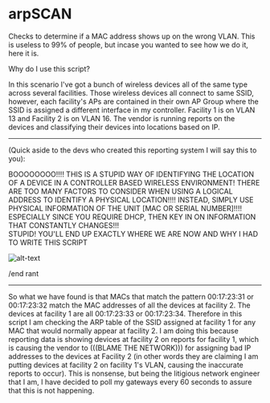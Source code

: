 # arpSCAN
Checks to determine if a MAC address shows up on the wrong VLAN.  This is useless to 99% of people, but incase you wanted to see how we do it, here it is.

Why do I use this script?  

In this scenario I've got a bunch of wireless devices all of the same type across several facilities.  Those wireless devices all connect to same SSID, however, each facility's APs are contained in their own AP Group where the SSID is assigned a different interface in my controller.  Facility 1 is on VLAN 13 and Facility 2 is on VLAN 16.  The vendor is running reports on the devices and classifying their devices into locations based on IP.
*************************
(Quick aside to the devs who created this reporting system I will say this to you):

BOOOOOOOO!!!! THIS IS A STUPID WAY OF IDENTIFYING THE LOCATION OF A DEVICE IN A CONTROLLER BASED WIRELESS ENVIRONMENT!  THERE ARE TOO MANY FACTORS TO CONSIDER WHEN USING A LOGICAL ADDRESS TO IDENTIFY A PHYSICAL LOCATION!!!! 
INSTEAD, SIMPLY USE PHYSICAL INFORMATION OF THE UNIT [MAC OR SERIAL NUMBER]!!!!  
ESPECIALLY SINCE YOU REQUIRE DHCP, THEN KEY IN ON INFORMATION THAT CONSTANTLY CHANGES!!!  
STUPID! YOU'LL END UP EXACTLY WHERE WE ARE NOW AND WHY I HAD TO WRITE THIS SCRIPT

![alt-text](https://memegenerator.net/img/instances/58461592/you-big-dummy.jpg)

/end rant
*************************

So what we have found is that MACs that match the pattern 00:17:23:31 or 00:17:23:32 match the MAC addresses of all the devices at facility 2.  The devices at facility 1 are all 00:17:23:33 or 00:17:23:34.  Therefore in this script I am checking the ARP table of the SSID assigned at facility 1 for any MAC that would normally appear at facility 2.  I am doing this because reporting data is showing devices at facility 2 on reports for facility 1, which is causing the vendor to (((BLAME THE NETWORK))) for assigning bad IP addresses to the devices at Facility 2 (in other words they are claiming I am putting devices at facility 2 on facility 1's VLAN, causing the inaccurate reports to occur).  This is nonsense, but being the litigious network engineer that I am, I have decided to poll my gateways every 60 seconds to assure that this is not happening.
